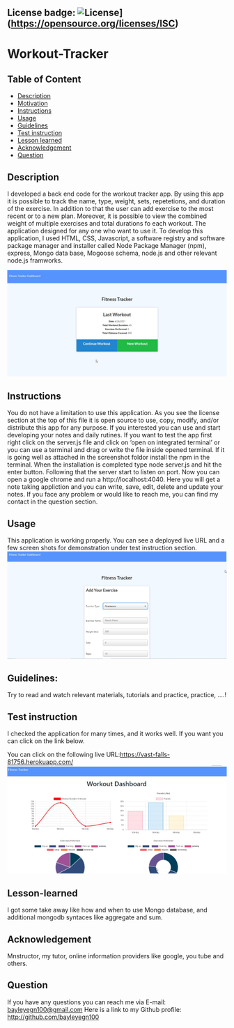 ## License badge: ![License](https://img.shields.io/badge/License-ISC-blue.svg)](https://opensource.org/licenses/ISC)

# Workout-Tracker

## Table of Content
- [Description](#description)
- [Motivation](#motivation)
- [Instructions](#instructions)
- [Usage](#usage)
- [Guidelines](#guidelines)
- [Test instruction](#test-instruction)
- [Lesson learned](#lesson)
- [Acknowledgement](#acknowledgement)
- [Question](#question)

## Description 

I developed a back end code for the workout tracker app. By using this app it is possible to track the name, type, weight, sets, repetetions,
 and duration of the exercise. In addition to that the user can add exercise to the most recent or to a new plan. Moreover,
 it is possible to view the combined weight of multiple exercises and total durations fo each workout. 
 The application designed for any one who want to use it. To develop this application, 
I used HTML, CSS, Javascript, a software registry and software package manager and installer called 
Node Package Manager (npm), express, Mongo data base, Mogoose  schema, node.js and other relevant node.js framworks. 

![image](./img/Homepage.jpg)


## Instructions

You do not have a limitation to use this application. As you see the license section at the top of this file it is open source to use, copy, modify, and/or distribute this app for any purpose. If you interested you can use and start developing your notes and daily rutines. If you want to test the app first right click on the server.js file and click on ‘open on integrated terminal’ or you can use a terminal and drag or write the file inside opened terminal. If it is going well as attached in the screenshot foldor install the npm in the terminal. When the installation is completed type node server.js and hit the enter button. Following that the server start to listen on port. Now you can open a google chrome and run a http://localhost:4040. Here you will get a note taking appliction and you can write, save, edit, delete and update your notes. If you face any problem or would like to reach me, you can find my contact in the question section.

## Usage 

This application is working properly. You can see a deployed live URL and a few screen shots for demonstration under test instruction section.
![image](./img/addexercise.jpg)

## Guidelines: 

Try to read and watch relevant materials, tutorials and practice, practice, ....!

## Test instruction 

I checked the application for many times, and it works well. If you want you can click on the link below. 

You can click on the following live URL:https://vast-falls-81756.herokuapp.com/
![image](./img/stats.jpg)


## Lesson-learned

I got some take away like how and when to use Mongo database, and additional mongodb syntaces like aggregate and sum.

## Acknowledgement

Mnstructor, my tutor, online information providers like google, you tube and others.

## Question

If you have any questions you can reach me via E-mail: bayleyegn100@gmail.com
Here is a link to my Github profile: http://github.com/bayleyegn100


